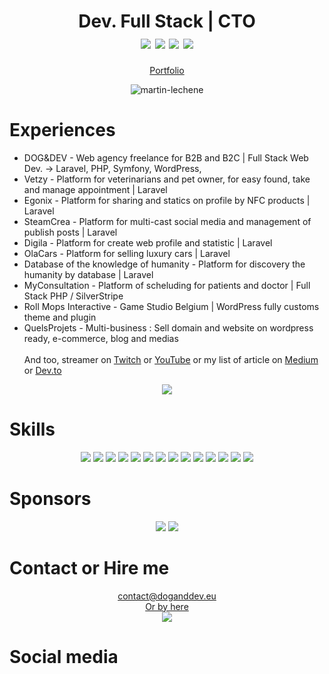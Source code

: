 <h1 align="center">
  Dev. Full Stack | CTO  <br>
  <a href="#"><img src="https://img.shields.io/badge/PHP-777BB4?style=for-the-badge&logo=php&logoColor=white"/></a>
  <a href="#"><img src="https://img.shields.io/badge/Laravel-FF2D20?style=for-the-badge&logo=laravel&logoColor=white"/></a>
  <a href="#"><img src="https://img.shields.io/badge/Symfony-000000?style=for-the-badge&logo=Symfony&logoColor=white"/></a>
  <a href="#"><img src="https://img.shields.io/badge/WordPress-0675c4?style=for-the-badge&logo=Wordpress&logoColor=white"/></a>
</h1>

<p align="center">
  <a align="center" href="https://martin.lechene.be">Portfolio</a>
</p>
<p align="center"><img src="https://komarev.com/ghpvc/?username=martin-lechene&label=Total%20views&color=a733dd&style=square" alt="martin-lechene" /></p>

# Experiences
- DOG&DEV - Web agency freelance for B2B and B2C | Full Stack Web Dev. -> Laravel, PHP, Symfony, WordPress, 
- Vetzy - Platform for veterinarians and pet owner, for easy found, take and manage appointment | Laravel
- Egonix - Platform for sharing and statics on profile by NFC products | Laravel
- SteamCrea - Platform for multi-cast social media and management of publish posts | Laravel
- Digila - Platform for create web profile and statistic | Laravel
- OlaCars - Platform for selling luxury cars | Laravel
- Database of the knowledge of humanity - Platform for discovery the humanity by database | Laravel
- MyConsultation - Platform of scheluding for patients and doctor | Full Stack PHP / SilverStripe
- Roll Mops Interactive - Game Studio Belgium | WordPress fully customs theme and plugin
- QuelsProjets - Multi-business : Sell domain and website on wordpress ready, e-commerce, blog and medias 
  </br></br>
  And too, streamer on <a href="https://twitch.tv/doganddev/">Twitch</a> or <a href="https://youtube.com/@doganddev">YouTube</a> or my list of article on <a href="https://medium.com/@martinlechene">Medium</a> or <a href="https://dev.to/martinlechene">Dev.to</a></br>

<p href="#" align="center"><img src="https://github-profile-summary-cards.vercel.app/api/cards/profile-details?username=martin-lechene&theme=github_dark"/></p>

# Skills
<p align="center">
  <a href="#"><img src="https://img.shields.io/badge/PHP-777BB4?style=for-the-badge&logo=php&logoColor=white"/></a>
  <a href="#"><img src="https://img.shields.io/badge/Lua-2C2D72?style=for-the-badge&logo=lua&logoColor=white"/></a>
  <a href="#"><img src="https://img.shields.io/badge/CSS3-1572B6?style=for-the-badge&logo=css3&logoColor=white"/></a>
  <a href="#"><img src="https://img.shields.io/badge/HTML5-E34F26?style=for-the-badge&logo=html5&logoColor=white"/></a>
  <a href="#"><img src="https://img.shields.io/badge/JavaScript-323330?style=for-the-badge&logo=javascript&logoColor=F7DF1E"/></a>
  <a href="#"><img src="https://img.shields.io/badge/json-5E5C5C?style=for-the-badge&logo=json&logoColor=white"/></a>
  <a href="#"><img src="https://img.shields.io/badge/Python-FFD43B?style=for-the-badge&logo=python&logoColor=blue"/></a>
  <a href="#"><img src="https://img.shields.io/badge/MariaDB-003545?style=for-the-badge&logo=mariadb&logoColor=white"/></a>
  <a href="#"><img src="https://img.shields.io/badge/MySQL-005C84?style=for-the-badge&logo=mysql&logoColor=white"/></a>
  <a href="#"><img src="https://img.shields.io/badge/GIT-E44C30?style=for-the-badge&logo=git&logoColor=white"/></a>
  <a href="#"><img src="https://img.shields.io/badge/Shell_Script-121011?style=for-the-badge&logo=gnu-bash&logoColor=white"/></a>
  <a href="#"><img src="https://img.shields.io/badge/powershell-5391FE?style=for-the-badge&logo=powershell&logoColor=white"/></a>
  <a href="#"><img src="https://img.shields.io/badge/windows%20terminal-4D4D4D?style=for-the-badge&logo=windows%20terminal&logoColor=white"/></a>
  <a href="#"><img src="https://img.shields.io/badge/PostgreSQL-316192?style=for-the-badge&logo=postgresql&logoColor=white"/></a>
</p>
<!--
<h2  align="center">Software skills</h2>
<a href="#"><img src="https://img.shields.io/badge/Apache-D22128?style=for-the-badge&logo=Apache&logoColor=white"/></a>
<a href="#"><img src="https://img.shields.io/badge/Composer-885630?style=for-the-badge&logo=Composer&logoColor=white"/></a>
<a href="#"><img src="https://img.shields.io/badge/Docker-2CA5E0?style=for-the-badge&logo=docker&logoColor=white"/></a>
<a href="#"><img src="https://img.shields.io/badge/Drupal-0678BE?style=for-the-badge&logo=drupal&logoColor=white"/></a>
<a href="#"><img src="https://img.shields.io/badge/GitKraken-179287?style=for-the-badge&logo=GitKraken&logoColor=white"/></a>
<a href="#"><img src="https://img.shields.io/badge/Gulp-CF4647?style=for-the-badge&logo=gulp&logoColor=white"/></a>
<a href="#"><img src="https://img.shields.io/badge/jQuery-0769AD?style=for-the-badge&logo=jquery&logoColor=white"/></a>
<a href="#"><img src="https://img.shields.io/badge/Laragon-0E83CD?style=for-the-badge&logo=Laragon&logoColor=white"/></a>
<a href="#"><img src="https://img.shields.io/badge/Laravel-FF2D20?style=for-the-badge&logo=laravel&logoColor=white"/></a>
<a href="#"><img src="https://img.shields.io/badge/livewire-4e56a6?style=for-the-badge&logo=livewire&logoColor=white"/></a>
<a href="#"><img src="https://img.shields.io/badge/Markdown-000000?style=for-the-badge&logo=markdown&logoColor=white"/></a>
<a href="#"><img src="https://img.shields.io/badge/Nginx-009639?style=for-the-badge&logo=nginx&logoColor=white"/></a>
<a href="#"><img src="https://img.shields.io/badge/Node%20js-339933?style=for-the-badge&logo=nodedotjs&logoColor=white"/></a>
<a href="#"><img src="https://img.shields.io/badge/npm-CB3837?style=for-the-badge&logo=npm&logoColor=white"/></a>
<a href="#"><img src="https://img.shields.io/badge/Packagist-F28D1A?style=for-the-badge&logo=Packagist&logoColor=white"/></a>
<a href="#"><img src="https://img.shields.io/badge/Postman-FF6C37?style=for-the-badge&logo=Postman&logoColor=white"/></a>
<a href="#"><img src="https://img.shields.io/badge/Selenium-43B02A?style=for-the-badge&logo=Selenium&logoColor=white"/></a>
<a href="#"><img src="https://img.shields.io/badge/Symfony-000000?style=for-the-badge&logo=Symfony&logoColor=white"/></a>
<a href="#"><img src="https://img.shields.io/badge/Xampp-F37623?style=for-the-badge&logo=xampp&logoColor=white"/></a>
<a href="#"><img src="https://img.shields.io/badge/Yarn-2C8EBB?style=for-the-badge&logo=yarn&logoColor=white"/></a>
<a href="#"><img src="https://img.shields.io/badge/eslint-3A33D1?style=for-the-badge&logo=eslint&logoColor=white"/></a>
<a href="#"><img src="https://img.shields.io/badge/prettier-1A2C34?style=for-the-badge&logo=prettier&logoColor=F7BA3E"/></a>
<a href="#"><img src="https://img.shields.io/badge/Airtable-18BFFF?style=for-the-badge&logo=Airtable&logoColor=white"/></a>
<a href="#"><img src="https://img.shields.io/badge/Google%20Sheets-34A853?style=for-the-badge&logo=google-sheets&logoColor=white"/></a>
<a href="#"><img src="https://img.shields.io/badge/LibreOffice-18A303?style=for-the-badge&logo=LibreOffice&logoColor=white"/></a>
<a href="#"><img src="https://img.shields.io/badge/Microsoft_Office-D83B01?style=for-the-badge&logo=microsoft-office&logoColor=white"/></a>
<a href="#"><img src="https://img.shields.io/badge/Notion-000000?style=for-the-badge&logo=notion&logoColor=white"/></a>
<a href="#"><img src="https://img.shields.io/badge/Trello-0052CC?style=for-the-badge&logo=trello&logoColor=white"/></a>
<a href="#"><img src="https://img.shields.io/badge/Amazon_AWS-FF9900?style=for-the-badge&logo=amazonaws&logoColor=white"/></a>
 <a href="#"><img src="https://img.shields.io/badge/Azure_DevOps-0078D7?style=for-the-badge&logo=azure-devops&logoColor=white"/></a> 
<a href="#"><img src="https://img.shields.io/badge/Cloudflare-F38020?style=for-the-badge&logo=Cloudflare&logoColor=white"/></a>
<a href="#"><img src="https://img.shields.io/badge/Digital_Ocean-0080FF?style=for-the-badge&logo=DigitalOcean&logoColor=white"/></a>
<a href="#"><img src="https://img.shields.io/badge/GitHub_Actions-2088FF?style=for-the-badge&logo=github-actions&logoColor=white"/></a>
<a href="#"><img src="https://img.shields.io/badge/Google_Cloud-4285F4?style=for-the-badge&logo=google-cloud&logoColor=white"/></a>
<a href="#"><img src="https://img.shields.io/badge/Heroku-430098?style=for-the-badge&logo=heroku&logoColor=white"/></a>
<a href="#"><img src="https://img.shields.io/badge/Hetzner-D50C2D?style=for-the-badge&logo=hetzner&logoColor=white"/></a>
<a href="#"><img src="https://img.shields.io/badge/microsoft%20azure-0089D6?style=for-the-badge&logo=microsoft-azure&logoColor=white"/></a>
<a href="#"><img src="https://img.shields.io/badge/Elastic_Search-005571?style=for-the-badge&logo=elasticsearch&logoColor=white"/></a>
<a href="#"><img src="https://img.shields.io/badge/-PHPStorm-181717?style=for-the-badge&logo=phpstorm&logoColor=white"/></a>
<a href="#"><img src="https://img.shields.io/badge/WebStorm-000000?style=for-the-badge&logo=WebStorm&logoColor=white"/></a>
<a href="#"><img src="https://img.shields.io/badge/VSCode-0078D4?style=for-the-badge&logo=visual%20studio%20code&logoColor=white"/></a>
<a href="#"><img src="https://img.shields.io/badge/VirtualBox-21416b?style=for-the-badge&logo=VirtualBox&logoColor=white"/></a>
<a href="#"><img src="https://img.shields.io/badge/VMware-231f20?style=for-the-badge&logo=VMware&logoColor=white"/></a>
<a href="#"><img src="https://img.shields.io/badge/Vagrant-1868F2?style=for-the-badge&logo=Vagrant&logoColor=white"/></a>
<a href="#"><img src="https://img.shields.io/badge/Brave-FF1B2D?style=for-the-badge&logo=Brave&logoColor=white"/></a>
<a href="#"><img src="https://img.shields.io/badge/DuckDuckGo-DE5833?style=for-the-badge&logo=DuckDuckGo&logoColor=white"/></a>
<a href="#"><img src="https://img.shields.io/badge/Firefox_Browser-FF7139?style=for-the-badge&logo=Firefox-Browser&logoColor=white"/></a>
<a href="#"><img src="https://img.shields.io/badge/Github%20Actions-282a2e?style=for-the-badge&logo=githubactions&logoColor=367cfe"/></a>
<a href="#"><img src="https://img.shields.io/badge/Jira-0052CC?style=for-the-badge&logo=Jira&logoColor=white"/></a>
<a href="#"><img src="https://img.shields.io/badge/Sentry-black?style=for-the-badge&logo=Sentry&logoColor=#362D59"/></a>


<!-- <h2  align="center">O.S </h2>
<p align="center">

<a href="#"><img src="https://img.shields.io/badge/Android-3DDC84?style=for-the-badge&logo=android&logoColor=white"/></a>
<a href="#"><img src="https://img.shields.io/badge/Debian-A81D33?style=for-the-badge&logo=debian&logoColor=white"/></a>
<a href="#"><img src="https://img.shields.io/badge/iOS-000000?style=for-the-badge&logo=ios&logoColor=white"/></a>
<a href="#"><img src="https://img.shields.io/badge/mac%20os-000000?style=for-the-badge&logo=apple&logoColor=white"/></a>
<a href="#"><img src="https://img.shields.io/badge/Microsoft-666666?style=for-the-badge&logo=microsoft&logoColor=white"/></a>
<a href="#"><img src="https://img.shields.io/badge/Linux-FCC624?style=for-the-badge&logo=linux&logoColor=black"/></a>
<a href="#"><img src="https://img.shields.io/badge/Tails%20-56347C?&style=for-the-badge&logo=tails&logoColor=white"/></a>
<a href="#"><img src="https://img.shields.io/badge/Ubuntu-E95420?style=for-the-badge&logo=ubuntu&logoColor=white"/></a>
<a href="#"><img src="https://img.shields.io/badge/Windows-0078D6?style=for-the-badge&logo=windows&logoColor=white"/></a>
<a href="#"><img src="https://img.shields.io/badge/Arduino-00979D?style=for-the-badge&logo=Arduino&logoColor=white"/></a>
<a href="#"><img src="https://img.shields.io/badge/Raspberry%20Pi-A22846?style=for-the-badge&logo=Raspberry%20Pi&logoColor=white"/></a>
</p>

<h2  align="center">Desgin </h2>
<a href="#"><img src="https://img.shields.io/badge/Adobe%20Creative%20Cloud-DA1F26?style=for-the-badge&logo=Adobe%20Creative%20Cloud&logoColor=white"/></a>
<a href="#"><img src="https://img.shields.io/badge/Adobe%20XD-470137?style=for-the-badge&logo=Adobe%20XD&logoColor=#FF61F6"/></a>
<a href="#"><img src="https://img.shields.io/badge/Canva-%2300C4CC.svg?&style=for-the-badge&logo=Canva&logoColor=white"/></a>
<a href="#"><img src="https://img.shields.io/badge/Figma-F24E1E?style=for-the-badge&logo=figma&logoColor=white"/></a>
<a href="#"><img src="https://img.shields.io/badge/Tailwind_CSS-38B2AC?style=for-the-badge&logo=tailwind-css&logoColor=white"/></a>
<a href="#"><img src="https://img.shields.io/badge/Vite-B73BFE?style=for-the-badge&logo=vite&logoColor=FFD62E"/></a>
<a href="#"><img src="https://img.shields.io/badge/Webpack-8DD6F9?style=for-the-badge&logo=Webpack&logoColor=white"/></a>
<a href="#"><img src="https://img.shields.io/badge/Sass-CC6699?style=for-the-badge&logo=sass&logoColor=white"/></a>
<a href="#"><img src="https://img.shields.io/badge/Bootstrap-563D7C?style=for-the-badge&logo=bootstrap&logoColor=white"/></a>
<a href="#"><img src="https://img.shields.io/badge/Font_Awesome-339AF0?style=for-the-badge&logo=fontawesome&logoColor=white"/></a>
<a href="#"><img src="https://img.shields.io/badge/daisyUI-1ad1a5?style=for-the-badge&logo=daisyui&logoColor=white"/></a>-->

<!-- <h2  align="center">Educations</h2>-->
<!-- <a href="#"><img src="https://img.shields.io/badge/freecodecamp-27273D?style=for-the-badge&logo=freecodecamp&logoColor=white"/></a>
<a href="#"><img src="https://img.shields.io/badge/Khan%20Academy-14BF96?style=for-the-badge&logo=Khan%20Academy&logoColor=white"/></a>
<a href="#"><img src="https://img.shields.io/badge/MDN_Web_Docs-black?style=for-the-badge&logo=mdnwebdocs&logoColor=white"/></a>
<a href="#"><img src="https://img.shields.io/badge/Udemy-EC5252?style=for-the-badge&logo=Udemy&logoColor=white"/></a>
<a href="#"><img src="https://img.shields.io/badge/W3Schools-04AA6D?style=for-the-badge&logo=W3Schools&logoColor=white"/></a> -->


<!-- 
<h2  align="center">My socials </h2>
<p align="center">
  <!-- - <a href="https://blockchain.com/martin-lechene"><img src="ttps://img.shields.io/badge/Blockchain.com-121D33?logo=blockchaindotcom&logoColor=fff&style=for-the-badge"/></a> -->
 <!-- <a href="https://coinbase.com/martin-lechene"><img src="https://img.shields.io/badge/Coinbase-0052FF?style=for-the-badge&logo=Coinbase&logoColor=white"/></a>
 <a href="https://blogger.com/martin-lechene"><img src="https://img.shields.io/badge/Blogger-FF5722?style=for-the-badge&logo=blogger&logoColor=white"/></a>
 <a href="https://dev.to/martinlechene"><img src="https://img.shields.io/badge/dev.to-0A0A0A?style=for-the-badge&logo=devdotto&logoColor=white"/></a>
 <a href="https://auth.geeksforgeeks.org/user/martinlechene"><img src="https://img.shields.io/badge/GeeksforGeeks-298D46?style=for-the-badge&logo=geeksforgeeks&logoColor=white"/></a>
 <a href="https://medium.com/@martinlechene"><img src="https://img.shields.io/badge/Medium-12100E?style=for-the-badge&logo=medium&logoColor=white"/></a>
 <a href="https://anilist.co/user/martinlechene/"><img src="https://img.shields.io/badge/AniList-02A9FF?style=for-the-badge&logo=AniList&logoColor=white"/></a>
 <a href="#"><img src="https://img.shields.io/badge/Code%20Climate-000000?style=for-the-badge&logo=Code%20Climate&logoColor=white"/></a>
 <a href="https://community.codenewbie.org/martinlechene"><img src="https://img.shields.io/badge/CodeNewbie-9013FE?style=for-the-badge&logo=CodeNewbie&logoColor=white"/></a>
 <a href="https://profile.codersrank.io/user/martin-lechene/"><img src="https://img.shields.io/badge/CodersRank-67A4AC?style=for-the-badge&logo=CodersRank&logoColor=white"/></a>
 <a href="https://deepnote.com/@doganddev"><img src="https://img.shields.io/badge/Deepnote-3793EF?style=for-the-badge&logo=Deepnote&logoColor=white"/></a>
 <a href="https://www.kaggle.com/martinlechene"><img src="https://img.shields.io/badge/Kaggle-20BEFF?style=for-the-badge&logo=Kaggle&logoColor=white"/></a>
 <a href="https://profiles.topcoder.com/martinlechene"><img src="https://img.shields.io/badge/Topcoder-29A7DF?style=for-the-badge&logo=Topcoder&logoColor=white"/></a>
 <img src="https://img.shields.io/badge/Binance-FCD535?style=for-the-badge&logo=binance&logoColor=white"/>
 <img src="https://img.shields.io/badge/Ethereum-3C3C3D?style=for-the-badge&logo=Ethereum&logoColor=white"/>
 <img src="https://img.shields.io/badge/Litecoin-A6A9AA?style=for-the-badge&logo=Litecoin&logoColor=white"/>
 <img src="https://img.shields.io/badge/polkadot-E6007A?style=for-the-badge&logo=polkadot&logoColor=000"/>
<a href="#"><img src="https://img.shields.io/badge/Academia-fff?style=for-the-badge&logo=academia&logoColor=black"/></a>
<a href="#"><img src="https://img.shields.io/badge/-Behance-blue?style=for-the-badge&logo=behance&logoColor=white"/></a>
<a href="#"><img src="https://img.shields.io/badge/bio.link-000000%7D?style=for-the-badge&logo=biolink&logoColor=white"/></a>
<a href="#"><img src="https://img.shields.io/badge/Bitbucket-0747a6?style=for-the-badge&logo=bitbucket&logoColor=white"/></a>
<a href="#"><img src="https://img.shields.io/badge/Codepen-000000?style=for-the-badge&logo=codepen&logoColor=white"/></a>
<a href="#"><img src="https://img.shields.io/badge/Codewars-B1361E?style=for-the-badge&logo=Codewars&logoColor=white"/></a>
<a href="#"><img src="https://img.shields.io/badge/Devpost-003E54?style=for-the-badge&logo=Devpost&logoColor=white"/></a>
<a href="#"><img src="https://img.shields.io/badge/Facebook-1877F2?style=for-the-badge&logo=facebook&logoColor=white"/></a>
<a href="#"><img src="https://img.shields.io/badge/GitHub-100000?style=for-the-badge&logo=github&logoColor=white"/></a>
<a href="#"><img src="https://img.shields.io/badge/GitLab-330F63?style=for-the-badge&logo=gitlab&logoColor=white"/></a>
<a href="#"><img src="https://img.shields.io/badge/Instagram-E4405F?style=for-the-badge&logo=instagram&logoColor=white"/></a>
<a href="#"><img src="https://img.shields.io/badge/Kaggle-20BEFF?style=for-the-badge&logo=Kaggle&logoColor=white"/></a>
<a href="#"><img src="https://img.shields.io/badge/LinkedIn-0077B5?style=for-the-badge&logo=linkedin&logoColor=white"/></a>
<a href="#"><img src="https://img.shields.io/badge/linktree-39E09B?style=for-the-badge&logo=linktree&logoColor=white"/></a>
<a href="#"><img src="https://img.shields.io/badge/Reddit-FF4500?style=for-the-badge&logo=reddit&logoColor=white"/></a>
<a href="#"><img src="https://img.shields.io/badge/Sourcetree-0052CC?style=for-the-badge&logo=Sourcetree&logoColor=white"/></a>
<a href="#"><img src="https://img.shields.io/badge/Stack_Overflow-FE7A16?style=for-the-badge&logo=stack-overflow&logoColor=white"/></a>
<a href="#"><img src="https://img.shields.io/badge/connect-%2300843e.svg?style=for-the-badge&logo=symfony&logoColor=white"/></a>
<a href="#"><img src="https://img.shields.io/badge/TikTok-000000?style=for-the-badge&logo=tiktok&logoColor=white"/></a>
<a href="#"><img src="https://img.shields.io/badge/Apple_Podcasts-9933CC?style=for-the-badge&logo=apple-podcasts&logoColor=white"/></a>
<a href="#"><img src="https://img.shields.io/badge/Audacity-0000CC?style=for-the-badge&logo=audacity&logoColor=white"/></a>
<a href="#"><img src="https://img.shields.io/badge/SoundCloud-FF3300?style=for-the-badge&logo=soundcloud&logoColor=white"/></a>
<a href="#"><img src="https://img.shields.io/badge/Spotify-1ED760?&style=for-the-badge&logo=spotify&logoColor=white"/></a>
<a href="#"><img src="https://img.shields.io/badge/YouTube_Music-FF0000?style=for-the-badge&logo=youtube-music&logoColor=white"/></a>
<a href="#"><img src="https://img.shields.io/badge/Amazon%20Prime-00A8E1?style=for-the-badge&logo=netflix&logoColor=white"/></a>
<a href="#"><img src="https://img.shields.io/badge/Facebook_Gaming-005FED?style=for-the-badge&logo=facebook-gaming&logoColor=white"/></a>
<a href="#"><img src="https://img.shields.io/badge/Twitch-9146FF?style=for-the-badge&logo=twitch&logoColor=white"/></a>
<a href="#"><img src=https://img.shields.io/badge/YouTube-FF0000?style=for-the-badge&logo=youtube&logoColor=white#"/></a>
<a href="#"><img src="https://img.shields.io/badge/AngelList-000000?style=for-the-badge&logo=AngelList&logoColor=white"/></a>
<a href="#"><img src="https://img.shields.io/badge/fiverr-1DBF73?style=for-the-badge&logo=fiverr&logoColor=white"/></a>
<a href="#"><img src="https://img.shields.io/badge/Freelancer-29B2FE?style=for-the-badge&logo=Freelancer&logoColor=white"/></a>
<a href="#"><img src="https://img.shields.io/badge/Glassdoor-0CAA41?style=for-the-badge&logo=glassdoor&logoColor=white"/></a>
<a href="#"><img src="https://img.shields.io/badge/Indeed-003A9B?style=for-the-badge&logo=Indeed&logoColor=white"/></a>
<a href="#"><img src="https://img.shields.io/badge/Toptal-3863A0?style=for-the-badge&logo=Toptal&logoColor=white"/></a>
<a href="#"><img src="https://img.shields.io/badge/UpWork-6FDA44?style=for-the-badge&logo=Upwork&logoColor=white"/></a>
  <a href="#"><img src="https://img.shields.io/badge/Discord-5865F2?style=for-the-badge&logo=discord&logoColor=white"/></a> 
    <a href="#"><img src="https://img.shields.io/badge/Epic%20Games-313131?style=for-the-badge&logo=Epic%20Games&logoColor=white"/></a>
    <a href="#"><img src="https://img.shields.io/badge/Origin-148EFF?style=for-the-badge&logo=origin&logoColor=white"/></a>
    <a href="#"><img src="https://img.shields.io/badge/PlayStation-003791?style=for-the-badge&logo=playstation&logoColor=white"/></a>
    <a href="#"><img src="https://img.shields.io/badge/Steam-000000?style=for-the-badge&logo=steam&logoColor=white"/></a>
    <a href="#"><img src="https://img.shields.io/badge/Xbox-107C10?style=for-the-badge&logo=xbox&logoColor=white"/></a> -->
                                                                  
# Sponsors
<p align="center">
  <a href="https://www.buymeacoffee.com/doganddev"><img src="https://img.shields.io/badge/Buy_Me_A_Coffee-FFDD00?style=for-the-badge&logo=buy-me-a-coffee&logoColor=black"/></a>
<!--   <a href="#"><img src="https://img.shields.io/badge/Patreon-F96854?style=for-the-badge&logo=patreon&logoColor=white"/></a> -->
<!--   <a href="#"><img src="https://img.shields.io/badge/PayPal-00457C?style=for-the-badge&logo=paypal&logoColor=white"/></a> -->
  <a href="https://github.com/sponsors/martin-lechene"><img src="https://img.shields.io/badge/sponsor-30363D?style=for-the-badge&logo=GitHub-Sponsors&logoColor=#white"/></a>
<!--   <a href="#"><img src="https://img.shields.io/badge/Stripe-626CD9?style=for-the-badge&logo=Stripe&logoColor=white"/></a> -->
 </p>

# Contact or Hire me
<p align="center">
  <a href="mailto:contact@doganddev.eu">contact@doganddev.eu</a> </br>
  <a href="mailto:martin@lechene.be">Or by here</a> </br>
 <a href="https://about.me/martinlechene/"><img src='https://img.shields.io/badge/website-000000?style=for-the-badge&logo=About.me&logoColor=white'/></a>
</p>

# Social media
<!-- <p align="center">
    <a href="https://www.instagram.com/doganddev/">Instagram</a> </br>
    <a href="https://www.youtube.com/@doganddev">Youtube</a></br>
    <a href="https://github.com/martin-lechene">Github</a></br>
    <a href="https://www.buymeacoffee.com/doganddev">Buy Me a Coffee</a></br>
    <a href="https://kick.com/doganddev"> Kick</a></br>
    <a href="https://www.twitch.tv/doganddev">Twitch</a></br>
    <a href="https://www.tiktok.com/@doganddev">TikTok</a></br>
    <a href="https://www.facebook.com/doganddev">Facebook</a></br>
    <a href="https://discord.com/invite/kAmMBcMJnn">Discord</a></br>
    <a href="https://www.linkedin.com/company/doganddev">Linkedin Entreprise</a></br>
    <a href="https://www.linkedin.com/in/martin-lechene/">Linkedin Perso</a></br>
    <a href="https://open.spotify.com/user/316m3ticwtzpb6rnjzdw7ijekjeu?si=58223db124954b19&nd=1">Spotify</a></br>
    <a href="https://stackoverflow.com/users/14110654/dog-and-dev">Stack Overflow</a></br>
    <a href="https://medium.com/@martinlechene">Medium Blog</a></br>
    <a href="https://www.reddit.com/user/DOGANDDEV">Reddit</a></br>
</p>-->
